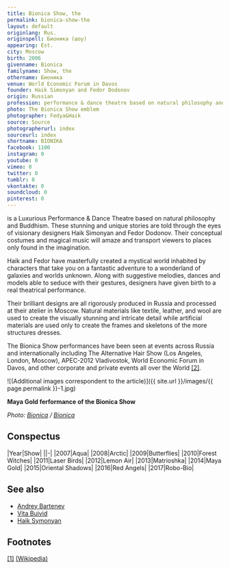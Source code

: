```yaml
---
title: Bionica Show, the
permalink: bionica-show-the
layout: default
originlang: Rus.
originspell: Бионика (шоу)
appearing: Est.
city: Moscow
birth: 2006
givenname: Bionica
familyname: Show, the
othername: Бионика
venue: World Economic Forum in Davos
founder: Haik Simonyan and Fedor Dodonov
origin: Russian
profession: performance & dance theatre based on natural philosophy and Buddhism, founded by Haik Simonyan and Fedor Dodonov
photo: The Bionica Show emblem
photographer: Fedya&Haik
source: Source
photographerurl: index
sourceurl: index
shortname: BIONIKA
facebook: 1100
instagram: 0
youtube: 0
vimeo: 0
twitter: 0
tumblr: 0
vkontakte: 0
soundcloud: 0
pinterest: 0
---
```


is a Luxurious Performance & Dance Theatre based on natural philosophy and Buddhism. These stunning and unique stories are told through the eyes of visionary designers Haik Simonyan and Fedor Dodonov. Their conceptual costumes and magical music will amaze and transport viewers to places only found in the imagination.

Haik and Fedor have masterfully created a mystical world inhabited by characters that take you on a fantastic adventure to a wonderland of galaxies and worlds unknown. Along with suggestive melodies, dances and models able to seduce with their gestures, designers have given birth to a real theatrical performance.

Their brilliant designs are all rigorously produced in Russia and processed at their atelier in Moscow. Natural materials like textile, leather, and wool are used to create the visually stunning and intricate detail while artificial materials are used only to create the frames and skeletons of the more structures dresses.

The Bionica Show performances have been seen at events across Russia and internationally including The Alternative Hair Show (Los Angeles, London, Moscow), APEC-2012 Vladivostok, World Economic Forum in Davos, and other corporate and private events all over the World <span id="a2">[\[2\]](#f2)</span>.

![(Additional images correspondent to the article)]({{ site.url }}/images/{{ page.permalink }}-1.jpg)

**Maya Gold ferformance of the Bionica Show**

*Photo: [Bionica](index) / [Bionica](index)*

## Сonspectus

|Year|Show|
||-|
|2007|Aqua|
|2008|Arctic|
|2009|Butterflies|
|2010|Forest Witches|
|2011|Laser Birds|
|2012|Lemon Air|
|2013|Matrioshka|
|2014|Maya Gold|
|2015|Oriental Shadows|
|2016|Red Angels|
|2017|Robo-Bio|

## See also

+ [Andrey Bartenev](bartenev-andrey)
+ [Vita Buivid](buivid-vita)
+ [Haik Symonyan ](haik-simonyan)

## Footnotes

[[1]](#a1) <span id="f1"></span> [(Wikipedia)](index)
